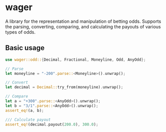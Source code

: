 # wager

A library for the representation and manipulation of betting odds. Supports the parsing, converting, comparing, and calculating the payouts of various types of odds.

## Basic usage

```rust
use wager::odd::{Decimal, Fractional, Moneyline, Odd, AnyOdd};

// Parse
let moneyline = "-200".parse::<Moneyline>().unwrap();

// Convert
let decimal = Decimal::try_from(moneyline).unwrap();

// Compare
let a = "+300".parse::<AnyOdd>().unwrap();
let b = "3/1".parse::<AnyOdd>().unwrap();
assert_eq!(a, b);

/// Calculate payout
assert_eq!(decimal.payout(200.0), 300.0);
```
